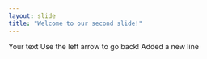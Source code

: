 ```yaml
---
layout: slide
title: "Welcome to our second slide!"
---
```

Your text
Use the left arrow to go back!
Added a new line 
